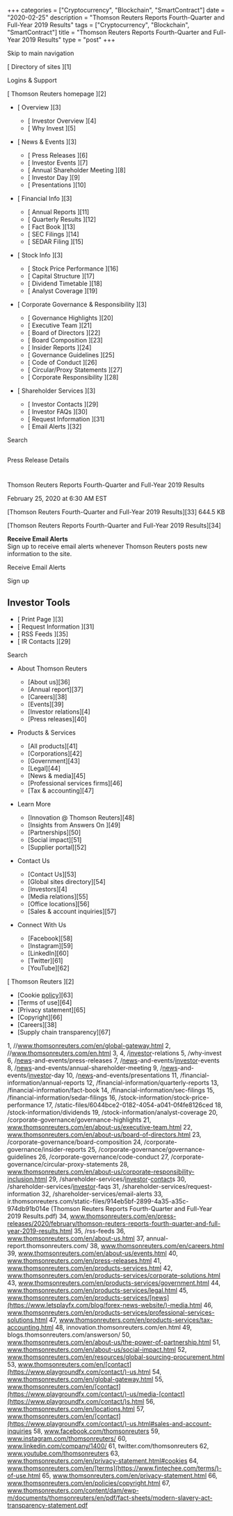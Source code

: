 +++
categories = ["Cryptocurrency", "Blockchain", "SmartContract"]
date = "2020-02-25"
description = "Thomson Reuters Reports Fourth-Quarter and Full-Year 2019 Results"
tags = ["Cryptocurrency", "Blockchain", "SmartContract"]
title = "Thomson Reuters Reports Fourth-Quarter and Full-Year 2019 Results"
type = "post"
+++



Skip to main navigation

[ Directory of sites ][1]

Logins & Support

[ Thomson Reuters homepage ][2]

  * [ Overview ][3]

    * [ Investor Overview ][4]
    * [ Why Invest ][5]

  * [ News & Events ][3]

    * [ Press Releases ][6]
    * [ Investor Events ][7]
    * [ Annual Shareholder Meeting ][8]
    * [ Investor Day ][9]
    * [ Presentations ][10]

  * [ Financial Info ][3]

    * [ Annual Reports ][11]
    * [ Quarterly Results ][12]
    * [ Fact Book ][13]
    * [ SEC Filings ][14]
    * [ SEDAR Filing ][15]

  * [ Stock Info ][3]

    * [ Stock Price Performance ][16]
    * [ Capital Structure ][17]
    * [ Dividend Timetable ][18]
    * [ Analyst Coverage ][19]

  * [ Corporate Governance & Responsibility ][3]

    * [ Governance Highlights ][20]
    * [ Executive Team ][21]
    * [ Board of Directors ][22]
    * [ Board Composition ][23]
    * [ Insider Reports ][24]
    * [ Governance Guidelines ][25]
    * [ Code of Conduct ][26]
    * [ Circular/Proxy Statements ][27]
    * [ Corporate Responsibility ][28]

  * [ Shareholder Services ][3]

    * [ Investor Contacts ][29]
    * [ Investor FAQs ][30]
    * [ Request Information ][31]
    * [ Email Alerts ][32]

Search

##

Press Release Details

#

Thomson Reuters Reports Fourth-Quarter and Full-Year 2019 Results

February 25, 2020 at 6:30 AM EST

[Thomson Reuters Fourth-Quarter and Full-Year 2019 Results][33] 644.5 KB

[Thomson Reuters Reports Fourth-Quarter and Full-Year 2019 Results][34]

**Receive Email Alerts**  
Sign up to receive email alerts whenever Thomson Reuters posts new
information to the site.

Receive Email Alerts

Sign up

## Investor Tools

  * [ Print Page ][3]
  * [ Request Information ][31]
  * [ RSS Feeds ][35]
  * [ IR Contacts ][29]

Search

  * About Thomson Reuters

    * [About us][36]
    * [Annual report][37]
    * [Careers][38]
    * [Events][39]
    * [Investor relations][4]
    * [Press releases][40]

  * Products & Services

    * [All products][41]
    * [Corporations][42]
    * [Government][43]
    * [Legal][44]
    * [News & media][45]
    * [Professional services firms][46]
    * [Tax & accounting][47]

  * Learn More

    * [Innovation @ Thomson Reuters][48]
    * [Insights from Answers On ][49]
    * [Partnerships][50]
    * [Social impact][51]
    * [Supplier portal][52]

  * Contact Us

    * [Contact Us][53]
    * [Global sites directory][54]
    * [Investors][4]
    * [Media relations][55]
    * [Office locations][56]
    * [Sales & account inquiries][57]

  * Connect With Us

    * [Facebook][58]
    * [Instagram][59]
    * [LinkedIn][60]
    * [Twitter][61]
    * [YouTube][62]

[ Thomson Reuters ][2]

  * [Cookie [policy](https://www.fintechee.com/policy/)][63]
  * [Terms of use][64]
  * [Privacy statement][65]
  * [Copyright][66]
  * [Careers][38]
  * [Supply chain transparency][67]

   1, //www.thomsonreuters.com/en/global-gateway.html
   2, //www.thomsonreuters.com/en.html
   3, 
   4, /[investor](https://www.fintechee.com/tutorial-for-forex-trading/investor-mode/)-relations
   5, /why-invest
   6, /[news](https://www.letsplayfx.com/blog/forex-news-website/)-and-events/press-releases
   7, /[news](https://www.letsplayfx.com/blog/forex-news-website/)-and-events/[investor](https://www.fintechee.com/tutorial-for-forex-trading/investor-mode/)-events
   8, /[news](https://www.letsplayfx.com/blog/forex-news-website/)-and-events/annual-shareholder-meeting
   9, /[news](https://www.letsplayfx.com/blog/forex-news-website/)-and-events/[investor](https://www.fintechee.com/tutorial-for-forex-trading/investor-mode/)-day
   10, /[news](https://www.letsplayfx.com/blog/forex-news-website/)-and-events/presentations
   11, /financial-information/annual-reports
   12, /financial-information/quarterly-reports
   13, /financial-information/fact-book
   14, /financial-information/sec-filings
   15, /financial-information/sedar-filings
   16, /stock-information/stock-price-performance
   17, /static-files/6044bce2-0182-4054-a041-0f4fe8126ced
   18, /stock-information/dividends
   19, /stock-information/analyst-coverage
   20, /corporate-governance/governance-highlights
   21, www.thomsonreuters.com/en/about-us/executive-team.html
   22, www.thomsonreuters.com/en/about-us/board-of-directors.html
   23, /corporate-governance/board-composition
   24, /corporate-governance/insider-reports
   25, /corporate-governance/governance-guidelines
   26, /corporate-governance/code-conduct
   27, /corporate-governance/circular-proxy-statements
   28, www.thomsonreuters.com/en/about-us/corporate-responsibility-inclusion.html
   29, /shareholder-services/[investor](https://www.fintechee.com/tutorial-for-forex-trading/investor-mode/)-[contact](https://www.playgroundfx.com/contact/)s
   30, /shareholder-services/[investor](https://www.fintechee.com/tutorial-for-forex-trading/investor-mode/)-faqs
   31, /shareholder-services/request-information
   32, /shareholder-services/email-alerts
   33, ir.thomsonreuters.com/static-files/914eb5bf-2899-4a35-a35c-974db91b014e (Thomson Reuters Reports Fourth-Quarter and Full-Year 2019 Results.pdf)
   34, www.thomsonreuters.com/en/press-releases/2020/february/thomson-reuters-reports-fourth-quarter-and-full-year-2019-results.html
   35, /rss-feeds
   36, www.thomsonreuters.com/en/about-us.html
   37, annual-report.thomsonreuters.com/
   38, www.thomsonreuters.com/en/careers.html
   39, www.thomsonreuters.com/en/about-us/events.html
   40, www.thomsonreuters.com/en/press-releases.html
   41, www.thomsonreuters.com/en/products-services.html
   42, www.thomsonreuters.com/en/products-services/corporate-solutions.html
   43, www.thomsonreuters.com/en/products-services/government.html
   44, www.thomsonreuters.com/en/products-services/legal.html
   45, www.thomsonreuters.com/en/products-services/[news](https://www.letsplayfx.com/blog/forex-news-website/)-media.html
   46, www.thomsonreuters.com/en/products-services/professional-services-solutions.html
   47, www.thomsonreuters.com/en/products-services/tax-accounting.html
   48, innovation.thomsonreuters.com/en.html
   49, blogs.thomsonreuters.com/answerson/
   50, www.thomsonreuters.com/en/about-us/the-power-of-partnership.html
   51, www.thomsonreuters.com/en/about-us/social-impact.html
   52, www.thomsonreuters.com/en/resources/global-sourcing-procurement.html
   53, www.thomsonreuters.com/en/[contact](https://www.playgroundfx.com/contact/)-us.html
   54, www.thomsonreuters.com/en/global-gateway.html
   55, www.thomsonreuters.com/en/[contact](https://www.playgroundfx.com/contact/)-us/media-[contact](https://www.playgroundfx.com/contact/)s.html
   56, www.thomsonreuters.com/en/locations.html
   57, www.thomsonreuters.com/en/[contact](https://www.playgroundfx.com/contact/)-us.html#sales-and-account-inquiries
   58, www.facebook.com/thomsonreuters
   59, www.instagram.com/thomsonreuters/
   60, www.linkedin.com/company/1400/
   61, twitter.com/thomsonreuters
   62, www.youtube.com/thomsonreuters
   63, www.thomsonreuters.com/en/privacy-statement.html#cookies
   64, www.thomsonreuters.com/en/[terms](https://www.fintechee.com/terms/)-of-use.html
   65, www.thomsonreuters.com/en/privacy-statement.html
   66, www.thomsonreuters.com/en/policies/copyright.html
   67, www.thomsonreuters.com/content/dam/ewp-m/documents/thomsonreuters/en/pdf/fact-sheets/modern-slavery-act-transparency-statement.pdf